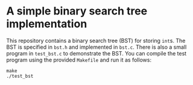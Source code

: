 # A simple binary search tree implementation

This repository contains a binary search tree (BST) for storing `int`s.  The BST is specified in `bst.h` and implemented in `bst.c`.  There is also a small program in `test_bst.c` to demonstrate the BST.  You can compile the test program using the provided `Makefile` and run it as follows:
```
make
./test_bst
```
